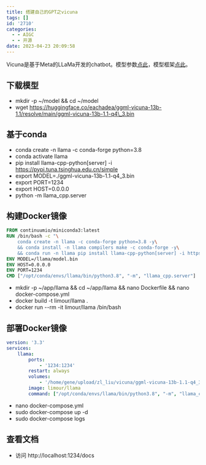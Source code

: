 ```yaml
---
title: 搭建自己的GPT之vicuna
tags: []
id: '2710'
categories:
  - - AIGC
  - - 开源
date: 2023-04-23 20:09:58
---
```


Vicuna是基于Meta的LLaMa开发的chatbot。模型参数[点此](https://huggingface.co/eachadea/ggml-vicuna-13b-1.1)，模型框架[点此](https://github.com/abetlen/llama-cpp-python)。

## 下载模型

*   mkdir -p ~/model && cd ~/model
*   wget https://huggingface.co/eachadea/ggml-vicuna-13b-1.1/resolve/main/ggml-vicuna-13b-1.1-q4\_3.bin

## 基于conda

*   conda create -n llama -c conda-forge python=3.8
*   conda activate llama
*   pip install llama-cpp-python\[server\] -i https://pypi.tuna.tsinghua.edu.cn/simple
*   export MODEL=./ggml-vicuna-13b-1.1-q4\_3.bin
*   export PORT=1234
*   export HOST=0.0.0.0
*   python -m llama\_cpp.server

## 构建Docker镜像

```Dockerfile
FROM continuumio/miniconda3:latest
RUN /bin/bash -c "\
    conda create -n llama -c conda-forge python=3.8 -y\
    && conda install -n llama compilers make -c conda-forge -y\
    && conda run -n llama pip install llama-cpp-python[server] -i https://pypi.tuna.tsinghua.edu.cn/simple"
ENV MODEL=/llama/model.bin
ENV HOST=0.0.0.0
ENV PORT=1234
CMD ["/opt/conda/envs/llama/bin/python3.8", "-m", "llama_cpp.server"]
```

*   mkdir -p ~/app/llama && cd ~/app/llama && nano Dockerfile && nano docker-compose.yml
*   docker build -t limour/llama .
*   docker run --rm -it limour/llama /bin/bash

## 部署Docker镜像

```yml
version: '3.3'
services:
    llama:
        ports:
            - '1234:1234'
        restart: always
        volumes:
            - '/home/gene/upload/zl_liu/vicuna/ggml-vicuna-13b-1.1-q4_3.bin:/llama/model.bin'
        image: limour/llama
        command: ["/opt/conda/envs/llama/bin/python3.8", "-m", "llama_cpp.server"]
```

*   nano docker-compose.yml
*   sudo docker-compose up -d
*   sudo docker-compose logs

## 查看文档

*   访问 http://localhost:1234/docs
